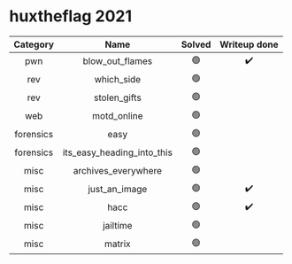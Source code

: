 # huxtheflag 2021

| Category | Name | Solved | Writeup done |
|:---:|:---:|:---:|:---:| 
| pwn | blow_out_flames | :green_circle: | :heavy_check_mark: |
| rev | which_side | :green_circle: |
| rev | stolen_gifts | :green_circle: |
| web | motd_online | :green_circle: |
| forensics | easy | :green_circle: |
| forensics | its_easy_heading_into_this | :green_circle: |
| misc | archives_everywhere | :green_circle: |
| misc | just_an_image | :green_circle: | :heavy_check_mark: |
| misc | hacc | :green_circle: | :heavy_check_mark: |
| misc | jailtime | :green_circle: |
| misc | matrix | :green_circle: |